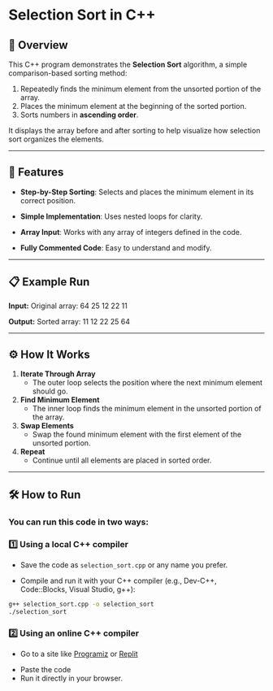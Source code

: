 # Selection Sort in C++

## 📌 Overview

This C++ program demonstrates the **Selection Sort** algorithm, a simple comparison-based sorting method:

1. Repeatedly finds the minimum element from the unsorted portion of the array.
2. Places the minimum element at the beginning of the sorted portion.
3. Sorts numbers in **ascending order**.

It displays the array before and after sorting to help visualize how selection sort organizes the elements.

---

## 🔧 Features

- **Step-by-Step Sorting**: Selects and places the minimum element in its correct position.

- **Simple Implementation**: Uses nested loops for clarity.

- **Array Input**: Works with any array of integers defined in the code.

- **Fully Commented Code**: Easy to understand and modify.

---

## 📋 Example Run

**Input:**
Original array:
64 25 12 22 11

**Output:**
Sorted array:
11 12 22 25 64

---

## ⚙ How It Works

1. **Iterate Through Array**
   - The outer loop selects the position where the next minimum element should go.
2. **Find Minimum Element**
   - The inner loop finds the minimum element in the unsorted portion of the array.
3. **Swap Elements**
   - Swap the found minimum element with the first element of the unsorted portion.
4. **Repeat**
   - Continue until all elements are placed in sorted order.

---

## 🛠 How to Run

### You can run this code in two ways:

### 1️⃣ Using a local C++ compiler

- Save the code as `selection_sort.cpp` or any name you prefer.

- Compile and run it with your C++ compiler (e.g., Dev-C++, Code::Blocks, Visual Studio, g++):

```bash
g++ selection_sort.cpp -o selection_sort
./selection_sort
```

### 2️⃣ Using an online C++ compiler

- Go to a site like [Programiz](https://www.programiz.com/cpp-programming/online-compiler) or [Replit](https://replit.com/languages/cpp)

* Paste the code
* Run it directly in your browser.

